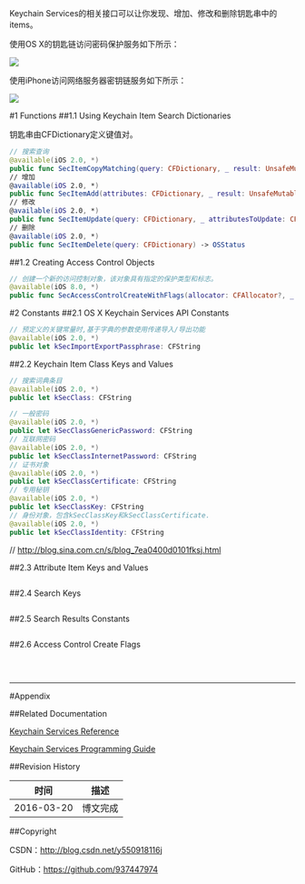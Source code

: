 Keychain Services的相关接口可以让你发现、增加、修改和删除钥匙串中的items。

使用OS X的钥匙链访问密码保护服务如下所示：

![](https://developer.apple.com/library/ios/documentation/Security/Conceptual/keychainServConcepts/art/unlocking_keychain.jpg)

使用iPhone访问网络服务器密钥链服务如下所示：

![](https://developer.apple.com/library/ios/documentation/Security/Conceptual/keychainServConcepts/art/iphone_keychain_flowchart.png)

#1 Functions
##1.1 Using Keychain Item Search Dictionaries

钥匙串由CFDictionary定义键值对。

```swift
// 搜索查询
@available(iOS 2.0, *)
public func SecItemCopyMatching(query: CFDictionary, _ result: UnsafeMutablePointer<AnyObject?>) -> OSStatus
// 增加
@available(iOS 2.0, *)
public func SecItemAdd(attributes: CFDictionary, _ result: UnsafeMutablePointer<AnyObject?>) -> OSStatus
// 修改
@available(iOS 2.0, *)
public func SecItemUpdate(query: CFDictionary, _ attributesToUpdate: CFDictionary) -> OSStatus
// 删除
@available(iOS 2.0, *)
public func SecItemDelete(query: CFDictionary) -> OSStatus
```

##1.2 Creating Access Control Objects

```swift
// 创建一个新的访问控制对象，该对象具有指定的保护类型和标志。
@available(iOS 8.0, *)
public func SecAccessControlCreateWithFlags(allocator: CFAllocator?, _ protection: AnyObject, _ flags: SecAccessControlCreateFlags, _ error: UnsafeMutablePointer<Unmanaged<CFError>?>) -> SecAccessControl?
```

#2 Constants
##2.1 OS X Keychain Services API Constants

```swift
// 预定义的关键常量时,基于字典的参数使用传递导入/导出功能
@available(iOS 2.0, *)
public let kSecImportExportPassphrase: CFString
```

##2.2 Keychain Item Class Keys and Values

```swift
// 搜索词典条目
@available(iOS 2.0, *)
public let kSecClass: CFString

// 一般密码
@available(iOS 2.0, *)
public let kSecClassGenericPassword: CFString
// 互联网密码
@available(iOS 2.0, *)
public let kSecClassInternetPassword: CFString
// 证书对象
@available(iOS 2.0, *)
public let kSecClassCertificate: CFString
// 专用秘钥
@available(iOS 2.0, *)
public let kSecClassKey: CFString
// 身份对象，包含kSecClassKey和kSecClassCertificate.
@available(iOS 2.0, *)
public let kSecClassIdentity: CFString
```

// http://blog.sina.com.cn/s/blog_7ea0400d0101fksj.html

##2.3 Attribute Item Keys and Values

```swift
```

##2.4 Search Keys

```swift
```

##2.5 Search Results Constants

```swift
```

##2.6 Access Control Create Flags

```swift
```

&#160;

----------

#Appendix

##Related Documentation

[Keychain Services Reference](https://developer.apple.com/library/ios/documentation/Security/Reference/keychainservices/index.html)

[Keychain Services Programming Guide](https://developer.apple.com/library/ios/documentation/Security/Reference/keychainservices/index.html)

##Revision History

| 时间 | 描述 |
| ---- | ---- |
| 2016-03-20 | 博文完成 |

##Copyright

CSDN：http://blog.csdn.net/y550918116j

GitHub：https://github.com/937447974